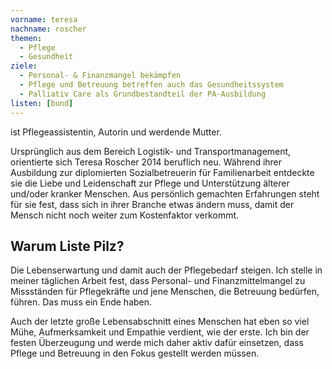 ```yaml
---
vorname: teresa
nachname: roscher
themen:
  - Pflege
  - Gesundheit
ziele:
  - Personal- & Finanzmangel bekämpfen
  - Pflege und Betreuung betreffen auch das Gesundheitssystem
  - Palliativ Care als Grundbestandteil der PA-Ausbildung
listen: [bund]
---
```


ist Pflegeassistentin, Autorin und werdende Mutter.

Ursprünglich aus dem Bereich Logistik- und Transportmanagement, orientierte sich Teresa Roscher 2014 beruflich neu. Während ihrer Ausbildung zur diplomierten Sozialbetreuerin für Familienarbeit entdeckte sie die Liebe und Leidenschaft zur Pflege und Unterstützung älterer und/oder kranker Menschen. Aus persönlich gemachten Erfahrungen steht für sie fest, dass sich in ihrer Branche etwas ändern muss, damit der Mensch nicht noch weiter zum Kostenfaktor verkommt.

## Warum Liste Pilz?

Die Lebenserwartung und damit auch der Pflegebedarf steigen. Ich stelle in meiner täglichen Arbeit fest, dass Personal- und Finanzmittelmangel zu Missständen für Pflegekräfte und jene Menschen, die Betreuung bedürfen, führen. Das muss ein Ende haben.

Auch der letzte große Lebensabschnitt eines Menschen hat eben so viel Mühe, Aufmerksamkeit und Empathie verdient, wie der erste. Ich bin der festen Überzeugung und werde mich daher aktiv dafür einsetzen, dass Pflege und Betreuung in den Fokus gestellt werden müssen.